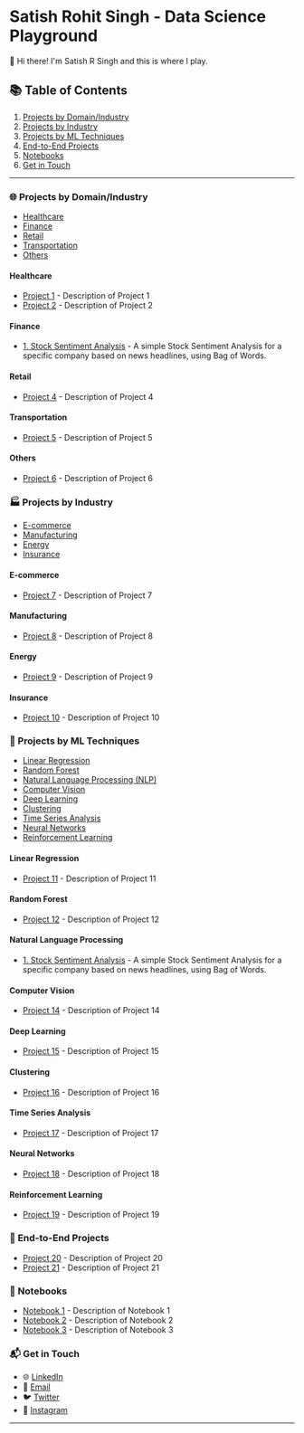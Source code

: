 # Satish Rohit Singh - Data Science Playground

👋 Hi there! I'm Satish R Singh and this is where I play.
## 📚 Table of Contents

1. [Projects by Domain/Industry](#projects-by-domain/industry)
2. [Projects by Industry](#projects-by-industry)
3. [Projects by ML Techniques](#projects-by-ml-techniques)
4. [End-to-End Projects](#end-to-end-projects)
5. [Notebooks](#notebooks)
6. [Get in Touch](#get-in-touch)

---

### 🌐 Projects by Domain/Industry

* [Healthcare](#healthcare)
* [Finance](#finance)
* [Retail](#retail)
* [Transportation](#transportation)
* [Others](#others)

#### Healthcare

* [Project 1](https://github.com/yourusername/project1) - Description of Project 1
* [Project 2](https://github.com/yourusername/project2) - Description of Project 2

#### Finance

* [1. Stock Sentiment Analysis](https://github.com/satish-r-singh/Data-Science-Playground/tree/main/Stock-Sentiment-Analysis-Using-News-Headlines) - A simple Stock Sentiment Analysis for a specific company based on news headlines, using Bag of Words. 

#### Retail

* [Project 4](https://github.com/yourusername/project4) - Description of Project 4

#### Transportation

* [Project 5](https://github.com/yourusername/project5) - Description of Project 5

#### Others

* [Project 6](https://github.com/yourusername/project6) - Description of Project 6

### 🏭 Projects by Industry

* [E-commerce](#e-commerce)
* [Manufacturing](#manufacturing)
* [Energy](#energy)
* [Insurance](#insurance)

#### E-commerce

* [Project 7](https://github.com/yourusername/project7) - Description of Project 7

#### Manufacturing

* [Project 8](https://github.com/yourusername/project8) - Description of Project 8

#### Energy

* [Project 9](https://github.com/yourusername/project9) - Description of Project 9

#### Insurance

* [Project 10](https://github.com/yourusername/project10) - Description of Project 10

### 🧪 Projects by ML Techniques

* [Linear Regression](#linear-regression)
* [Random Forest](#random-forest)
* [Natural Language Processing (NLP)](#natural-language-processing)
* [Computer Vision](#computer-vision)
* [Deep Learning](#deep-learning)
* [Clustering](#clustering)
* [Time Series Analysis](#time-series-analysis)
* [Neural Networks](#neural-networks)
* [Reinforcement Learning](#reinforcement-learning)

#### Linear Regression

* [Project 11](https://github.com/yourusername/project11) - Description of Project 11

#### Random Forest

* [Project 12](https://github.com/yourusername/project12) - Description of Project 12

#### Natural Language Processing

* [1. Stock Sentiment Analysis](https://github.com/satish-r-singh/Data-Science-Playground/tree/main/Stock-Sentiment-Analysis-Using-News-Headlines) - A simple Stock Sentiment Analysis for a specific company based on news headlines, using Bag of Words. 

#### Computer Vision

* [Project 14](https://github.com/yourusername/project14) - Description of Project 14

#### Deep Learning

* [Project 15](https://github.com/yourusername/project15) - Description of Project 15

#### Clustering

* [Project 16](https://github.com/yourusername/project16) - Description of Project 16

#### Time Series Analysis

* [Project 17](https://github.com/yourusername/project17) - Description of Project 17

#### Neural Networks

* [Project 18](https://github.com/yourusername/project18) - Description of Project 18

#### Reinforcement Learning

* [Project 19](https://github.com/yourusername/project19) - Description of Project 19

### 🎯 End-to-End Projects

* [Project 20](https://github.com/yourusername/project20) - Description of Project 20
* [Project 21](https://github.com/yourusername/project21) - Description of Project 21

### 📓 Notebooks

* [Notebook 1](https://github.com/yourusername/notebook1) - Description of Notebook 1
* [Notebook 2](https://github.com/yourusername/notebook2) - Description of Notebook 2
* [Notebook 3](https://github.com/yourusername/notebook3) - Description of Notebook 3

### 📬 Get in Touch

* 🌐 [LinkedIn](https://www.linkedin.com/in/yourusername/)
* 📧 [Email](mailto:youremail@example.com)
* 🐦 [Twitter](https://twitter.com/yourusername)
* 📸 [Instagram](https://instagram.com/yourusername)

---
